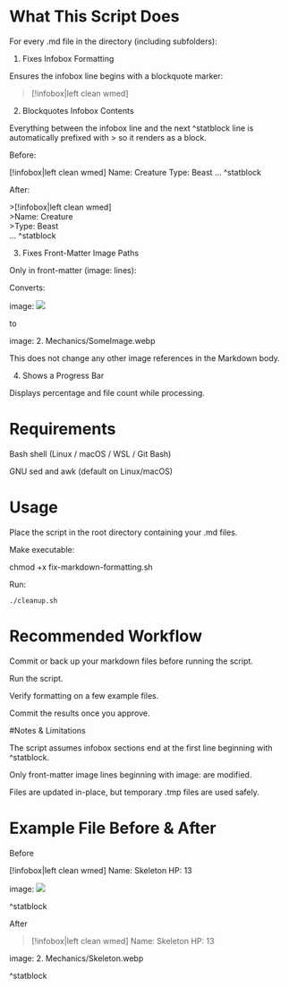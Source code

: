 # What This Script Does

For every .md file in the directory (including subfolders):

1. Fixes Infobox Formatting

Ensures the infobox line begins with a blockquote marker:

>[!infobox|left clean wmed]

2. Blockquotes Infobox Contents

Everything between the infobox line and the next ^statblock line is automatically prefixed with > so it renders as a block.

Before:

[!infobox|left clean wmed]
Name: Creature
Type: Beast
...
^statblock


After:

\>[!infobox|left clean wmed] <br>
\>Name: Creature <br>
\>Type: Beast <br>
...
^statblock

3. Fixes Front-Matter Image Paths

Only in front-matter (image: lines):

Converts:

image: ![](2.%20Mechanics/SomeImage.webp#right)


to

image: 2. Mechanics/SomeImage.webp


This does not change any other image references in the Markdown body.

4. Shows a Progress Bar

Displays percentage and file count while processing.

# Requirements

Bash shell (Linux / macOS / WSL / Git Bash)

GNU sed and awk (default on Linux/macOS)

# Usage

Place the script in the root directory containing your .md files.

Make executable:

chmod +x fix-markdown-formatting.sh


Run:

`./cleanup.sh`

# Recommended Workflow

Commit or back up your markdown files before running the script.

Run the script.

Verify formatting on a few example files.

Commit the results once you approve.

#Notes & Limitations

The script assumes infobox sections end at the first line beginning with ^statblock.

Only front-matter image lines beginning with image: are modified.

Files are updated in-place, but temporary .tmp files are used safely.

# Example File Before & After

Before

[!infobox|left clean wmed]
Name: Skeleton
HP: 13

image: ![](2.%20Mechanics/Skeleton.webp#right)

^statblock


After

>[!infobox|left clean wmed]
>Name: Skeleton
>HP: 13

image: 2. Mechanics/Skeleton.webp

^statblock
